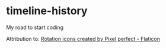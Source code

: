 # timeline-history

My road to start coding

Attribution to:
<a href="https://www.flaticon.com/free-icons/rotation" title="rotation icons">Rotation icons created by Pixel perfect - Flaticon</a>
